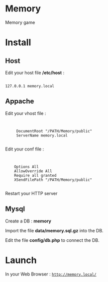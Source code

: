 # Memory
Memory game

# Install

## Host

Edit your host file **/etc/host** :

<code>
127.0.0.1 memory.local
</code>

## Appache

Edit your vhost file :

<code>
<VirtualHost *:80>
     DocumentRoot "/PATH/Memory/public"
     ServerName memory.local
</VirtualHost>
</code>

Edit your conf file :

<code>
<Directory "/PATH/Memory/public">
    Options All
    AllowOverride All
    Require all granted
    XSendFilePath "/PATH/Memory/public"
</Directory>
</code>

Restart your HTTP server

## Mysql

Create a DB : **memory**

Import the file **data/memory.sql.gz** into the DB.

Edit the file **config/db.php** to connect the DB.


# Launch

In your Web Browser : <code>http://memory.local/<code>

